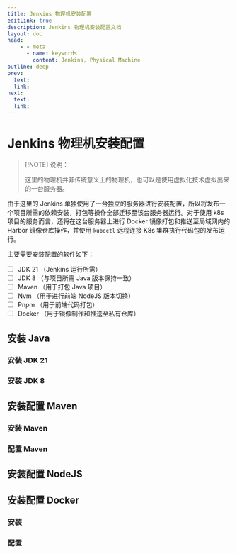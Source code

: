 ```yaml
---
title: Jenkins 物理机安装配置
editLink: true
description: Jenkins 物理机安装配置文档
layout: doc
head:
    - - meta
      - name: keywords
        content: Jenkins, Physical Machine
outline: deep
prev:
  text:
  link:
next:
  text:
  link:
---
```


# Jenkins 物理机安装配置

> [!NOTE] 说明：
> 
> 这里的物理机并非传统意义上的物理机，也可以是使用虚拟化技术虚拟出来的一台服务器。

由于这里的 Jenkins 单独使用了一台独立的服务器进行安装配置，所以将发布一个项目所需的依赖安装，打包等操作全部迁移至该台服务器运行。对于使用 k8s 项目的服务而言，还将在这台服务器上进行 Docker 镜像打包和推送至局域网内的 Harbor 镜像仓库操作，并使用 `kubectl` 远程连接 K8s 集群执行代码包的发布运行。

主要需要安装配置的软件如下：

- [ ] JDK 21 （Jenkins 运行所需）
- [ ] JDK 8 （与项目所需 Java 版本保持一致）
- [ ] Maven （用于打包 Java 项目）
- [ ] Nvm （用于进行前端 NodeJS 版本切换）
- [ ] Pnpm （用于前端代码打包）
- [ ] Docker （用于镜像制作和推送至私有仓库）

## 安装 Java

### 安装 JDK 21

### 安装 JDK 8

<!--@include: ../../../web/backend.md{33,55}-->

## 安装配置 Maven

### 安装 Maven

### 配置 Maven

## 安装配置 NodeJS

## 安装配置 Docker

### 安装

<!--@include: ../../../cloud/docker/install.md{22,60}-->

### 配置

<!--@include: ../../../cloud/docker/install.md{62,93}-->